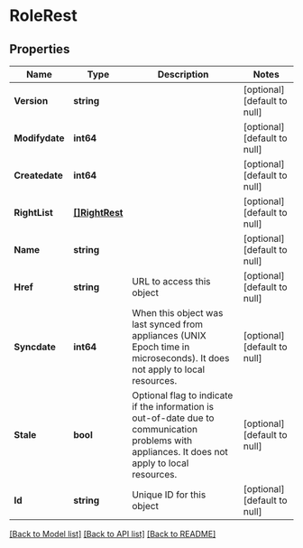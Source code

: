# RoleRest

## Properties
Name | Type | Description | Notes
------------ | ------------- | ------------- | -------------
**Version** | **string** |  | [optional] [default to null]
**Modifydate** | **int64** |  | [optional] [default to null]
**Createdate** | **int64** |  | [optional] [default to null]
**RightList** | [**[]RightRest**](RightRest.md) |  | [optional] [default to null]
**Name** | **string** |  | [optional] [default to null]
**Href** | **string** | URL to access this object | [optional] [default to null]
**Syncdate** | **int64** | When this object was last synced from appliances (UNIX Epoch time in microseconds). It does not apply to local resources. | [optional] [default to null]
**Stale** | **bool** | Optional flag to indicate if the information is out-of-date due to communication problems with appliances. It does not apply to local resources. | [optional] [default to null]
**Id** | **string** | Unique ID for this object | [optional] [default to null]

[[Back to Model list]](../README.md#documentation-for-models) [[Back to API list]](../README.md#documentation-for-api-endpoints) [[Back to README]](../README.md)

